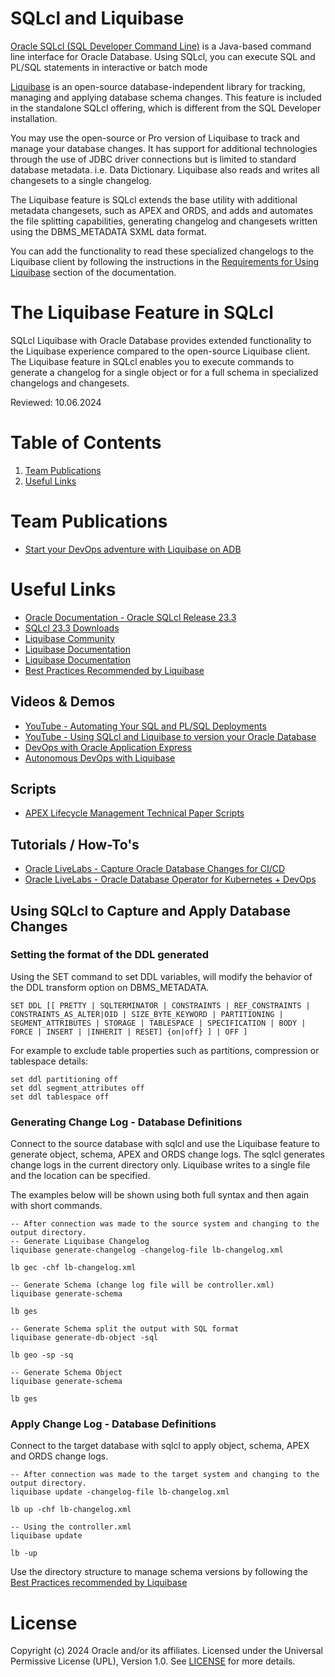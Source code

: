 # SQLcl and Liquibase

[Oracle SQLcl (SQL Developer Command Line)](https://docs.oracle.com/en/database/oracle/sql-developer-command-line/index.html) is a Java-based command line interface for Oracle Database. Using SQLcl, you can execute SQL and PL/SQL statements in interactive or batch mode

[Liquibase](https://www.liquibase.org/) is an open-source database-independent library for tracking, managing and applying database schema changes. This feature is included in the standalone SQLcl offering, which is different from the SQL Developer installation.

You may use the open-source or Pro version of Liquibase to track and manage your database changes. It has support for additional technologies through the use of JDBC driver connections but is limited to standard database metadata. i.e. Data Dictionary. Liquibase also reads and writes all changesets to a single changelog. 

The Liquibase feature is SQLcl extends the base utility with additional metadata changesets, such as APEX and ORDS, and adds and automates the file splitting capabilities, generating changelog and changesets written using the DBMS_METADATA SXML data format.

You can add the functionality to read these specialized changelogs to the Liquibase client by following the instructions in the [Requirements for Using Liquibase](https://docs.oracle.com/en/database/oracle/sql-developer-command-line/23.4/sqcug/using-liquibase.html#GUID-673321E9-1C06-4B9A-A373-52C2CB5AB7B0) section of the documentation.

# The Liquibase Feature in SQLcl
SQLcl Liquibase with Oracle Database provides extended functionality to the Liquibase experience compared to the open-source Liquibase client. The Liquibase feature in SQLcl enables you to execute commands to generate a changelog for a single object or for a full schema in specialized changelogs and changesets.

Reviewed: 10.06.2024

# Table of Contents
 
1. [Team Publications](#team-publications)
2. [Useful Links](#useful-links)

# Team Publications

- [Start your DevOps adventure with Liquibase on ADB](https://medium.com/@devpiotrekk/start-your-apex-devops-adventure-with-liquibase-f8e45c3d1e6a)

# Useful Links

- [Oracle Documentation - Oracle SQLcl Release 23.3](https://docs.oracle.com/en/database/oracle/sql-developer-command-line/23.3/sqcug/using-liquibase.html#GUID-4CA25386-E442-4D9D-B119-C1ACE6B79539 "Using Liquibase")
- [SQLcl 23.3 Downloads](https://www.oracle.com/database/sqldeveloper/technologies/sqlcl/download/)
- [Liquibase Community](https://www.liquibase.org/)
- [Liquibase Documentation](https://docs.liquibase.com/home.html "What is Liquibase?")
- [Liquibase Documentation](https://docs.liquibase.com/start/release-notes/home.html "Release Notes")
- [Best Practices Recommended by Liquibase](https://docs.liquibase.com/concepts/bestpractices.html "Maximize the effectiveness and efficiency of the Liquibase workflow")

## Videos & Demos 
- [YouTube - Automating Your SQL and PL/SQL Deployments](https://www.youtube.com/watch?app=desktop&v=oyU11sk51ao)
- [YouTube - Using SQLcl and Liquibase to version your Oracle Database](https://www.youtube.com/watch?v=7A-anQoi6tI)
- [DevOps with Oracle Application Express](https://gotsysdba.com/demo-oci-adb-apex-devops-part1)
- [Autonomous DevOps with Liquibase](https://github.com/mikarinneoracle/atp-ords-liquibase-demo)

## Scripts

- [APEX Lifecycle Management Technical Paper Scripts](https://apex.oracle.com/go/lifecycle-technical-paper-files "Zip download")

## Tutorials / How-To's

- [Oracle LiveLabs - Capture Oracle Database Changes for CI/CD](https://apexapps.oracle.com/pls/apex/r/dbpm/livelabs/view-workshop?wid=3000)
- [Oracle LiveLabs - Oracle Database Operator for Kubernetes + DevOps](https://apexapps.oracle.com/pls/apex/r/dbpm/livelabs/view-workshop?wid=3393)

## Using SQLcl to Capture and Apply Database Changes

### Setting the format of the DDL generated
Using the SET command to set DDL variables, will modify the behavior of the DDL transform option on DBMS_METADATA. 

```
SET DDL [[ PRETTY | SQLTERMINATOR | CONSTRAINTS | REF_CONSTRAINTS | CONSTRAINTS_AS_ALTER|OID | SIZE_BYTE_KEYWORD | PARTITIONING | SEGMENT_ATTRIBUTES | STORAGE | TABLESPACE | SPECIFICATION | BODY | FORCE | INSERT | |INHERIT | RESET] {on|off} ] | OFF ]
```

For example to exclude table properties such as partitions, compression or tablespace details:

```
set ddl partitioning off
set ddl segment_attributes off
set ddl tablespace off
```

### Generating Change Log - Database Definitions
Connect to the source database with sqlcl and use the Liquibase feature to generate object, schema, APEX and ORDS change logs. The sqlcl generates change logs in the current directory only. Liquibase writes to a single file and the location can be specified.

The examples below will be shown using both full syntax and then again with short commands.

```
-- After connection was made to the source system and changing to the output directory.
-- Generate Liquibase Changelog
liquibase generate-changelog -changelog-file lb-changelog.xml

lb gec -chf lb-changelog.xml

-- Generate Schema (change log file will be controller.xml)
liquibase generate-schema

lb ges

-- Generate Schema split the output with SQL format
liquibase generate-db-object -sql

lb geo -sp -sq

-- Generate Schema Object
liquibase generate-schema

lb ges
```

### Apply Change Log - Database Definitions
Connect to the target database with sqlcl to apply object, schema, APEX and ORDS change logs.

```
-- After connection was made to the target system and changing to the output directory.
liquibase update -changelog-file lb-changelog.xml

lb up -chf lb-changelog.xml

-- Using the controller.xml
liquibase update

lb -up
```

Use the directory structure to manage schema versions by following the [Best Practices recommended by Liquibase](https://docs.liquibase.com/concepts/bestpractices.html)

# License

Copyright (c) 2024 Oracle and/or its affiliates.
Licensed under the Universal Permissive License (UPL), Version 1.0.
See [LICENSE](https://github.com/oracle-devrel/technology-engineering/blob/main/LICENSE) for more details.
